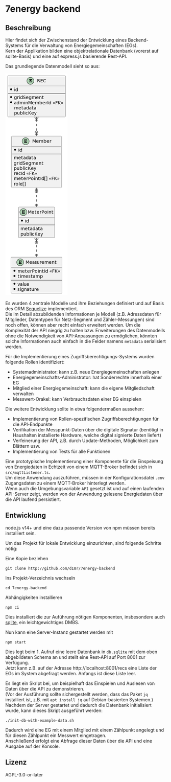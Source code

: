 # 7energy backend

## Beschreibung

Hier findet sich der Zwischenstand der Entwicklung eines Backend-Systems für die Verwaltung von Energiegemeinschaften (EGs).  
Kern der Applikation bilden eine objektrelationale Datenbank (vorerst auf sqlite-Basis) und eine auf express.js basierende Rest-API.  

Das grundlegende Datenmodell sieht so aus:

![data model](data-model.png)

Es wurden 4 zentrale Modelle und ihre Beziehungen definiert und auf Basis des ORM [Sequelize](https://sequelize.org/) implementiert.   
Die im Detail abzubildenden Informationen je Modell (z.B. Adressdaten für Mitglieder, Datentypen für Netz-Segment und Zähler-Messungen) sind noch offen, können aber recht einfach erweitert werden. Um die Komplexität der API niegrig zu halten bzw. Erweiterungen des Datenmodells ohne die Notwendigkeit von API-Anpassungen zu ermöglichen, könnten solche Informationen auch einfach in die Felder namens `metadata` serialisiert werden.

Für die Implementierung eines Zugriffsberechtigungs-Systems wurden folgende Rollen identifiziert: 
* Systemadministrator: kann z.B. neue Energiegemeinschaften anlegen
* Energiegemeinschafts-Administrator: hat Sonderrechte innerhalb einer EG
* Mitglied einer Energiegemeinschaft: kann die eigene Mitgliedschaft verwalten
* Messwert-Orakel: kann Verbrauchsdaten einer EG einspielen

Die weitere Entwicklung sollte in etwa folgendermaßen aussehen:
* Implementierung von Rollen-spezifischen Zugriffsberechtigungen für die API-Endpunkte
* Verifikation der Messpunkt-Daten über die digitale Signatur (benötigt in Haushalten installierte Hardware, welche digital signierte Daten liefert)
* Verfeinerung der API, z.B. durch Update-Methoden, Möglichkeit zum Blättern usw.
* Implementierung von Tests für alle Funktionen

Eine prototypische Implementierung einer Komponente für die Einspeisung von Energiedaten in Echtzeit von einem MQTT-Broker befindet sich in `src/mqttListener.ts`.  
Um diese Anwendung auszuführen, müssen in der Konfigurationsdatei `.env` Zugangsdaten zu einem MQTT-Broker hinterlegt werden.  
Wenn auch die Umgebungsvariable `API` gesetzt ist und auf einen laufenden API-Server zeigt, werden von der Anwendung gelesene Energiedaten über die API laufend persistiert.

## Entwicklung

node.js v14+ und eine dazu passende Version von npm müssen bereits installiert sein.

Um das Projekt für lokale Entwicklung einzurichten, sind folgende Schritte nötig:

Eine Kopie beziehen
```
git clone http://github.com/d10r/7energy-backend
```

Ins Projekt-Verzeichnis wechseln
```
cd 7energy-backend
```

Abhängigkeiten installieren
```
npm ci
```

Dies installiert die zur Auführung nötigen Komponenten, insbesondere auch [sqlite](https://www.sqlite.org), ein leichtgewichtiges DMBS.

Nun kann eine Server-Instanz gestartet werden mit
```
npm start
```

Dies legt beim 1. Aufruf eine leere Datenbank in `db.sqlite` mit dem oben abgebildeten Schema an und stellt eine Rest-API auf Port 8001 zur Verfügung.  
Jetzt kann z.B. auf der Adresse http://localhost:8001/recs eine Liste der EGs im System abgefragt werden. Anfangs ist diese Liste leer.

Es liegt ein Skript bei, um beispielhaft das Einspielen und Auslesen von Daten über die API zu demonstrieren.   
(Vor der Ausführung sollte sichergestellt werden, dass das Paket `jq` installiert ist, z.B. mit `apt install jq` auf Debian-basierten Systemen.)  
Nachdem der Server gestartet und dadurch die Datenbank initialisiert wurde, kann dieses Skript ausgeführt werden:
```
./init-db-with-example-data.sh
```

Dadurch wird eine EG mit einem Mitglied mit einem Zählpunkt angelegt und für diesen Zählpunkt ein Messwert eingetragen.  
Anschließend erfolgt eine Abfrage dieser Daten über die API und eine Ausgabe auf der Konsole.

## Lizenz

AGPL-3.0-or-later